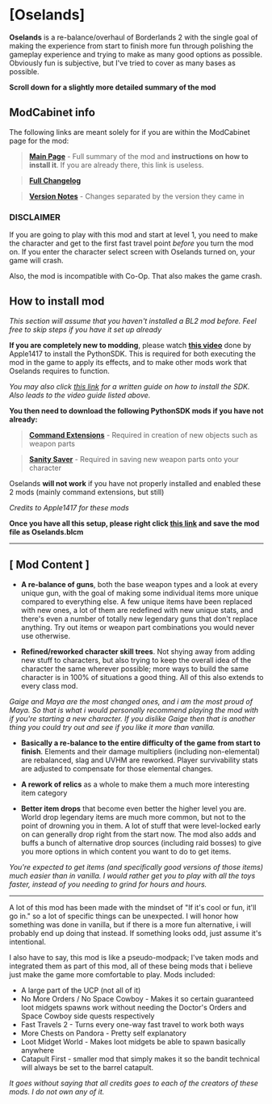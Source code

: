 # [Oselands]

**Oselands** is a re-balance/overhaul of Borderlands 2 with the single goal of making the experience from start to finish more fun through polishing the gameplay experience and trying to make as many good options as possible. Obviously fun is subjective, but I've tried to cover as many bases as possible.

**Scroll down for a slightly more detailed summary of the mod**

## ModCabinet info

The following links are meant solely for if you are within the ModCabinet page for the mod:

> **[Main Page](https://github.com/BLCM/BLCMods/tree/master/Borderlands%202%20mods/osetor74/Oselands)** - Full summary of the mod and **instructions on how to install it**. If you are already there, this link is useless.

> **[Full Changelog](https://github.com/BLCM/BLCMods/blob/master/Borderlands%202%20mods/osetor74/Oselands/OselandsChangelog.md)**

> **[Version Notes](https://github.com/BLCM/BLCMods/blob/master/Borderlands%202%20mods/osetor74/Oselands/OselandsVersionNotes.md)** - Changes separated by the version they came in


### DISCLAIMER

If you are going to play with this mod and start at level 1, you need to make the character and get to the first fast travel point *before* you turn the mod on. If you enter the character select screen with Oselands turned on, your game will crash.

Also, the mod is incompatible with Co-Op. That also makes the game crash.




## How to install mod

*This section will assume that you haven't installed a BL2 mod before. Feel free to skip steps if you have it set up already*

**If you are completely new to modding**, please watch **[this video](https://www.youtube.com/watch?v=57WxvASCX70&t=1s)** done by Apple1417 to install the PythonSDK. This is required for both executing the mod in the game to apply its effects, and to make other mods work that Oselands requires to function.

*You may also click [this link](https://bl-sdk.github.io/) for a written guide on how to install the SDK. Also leads to the video guide listed above.*

**You then need to download the following PythonSDK mods if you have not already:**

> **[Command Extensions](https://bl-sdk.github.io/mods/CommandExtensions/)** - Required in creation of new objects such as weapon parts

> **[Sanity Saver](https://bl-sdk.github.io/mods/SanitySaver/)** - Required in saving new weapon parts onto your character

Oselands **will not work** if you have not properly installed and enabled these 2 mods (mainly command extensions, but still)

*Credits to Apple1417 for these mods*


**Once you have all this setup, please right click [this link](https://raw.githubusercontent.com/BLCM/BLCMods/master/Borderlands%202%20mods/osetor74/Oselands/Oselands.blcm) and save the mod file as Oselands.blcm**


---

## [ Mod Content ]


   - **A re-balance of guns**, both the base weapon types and a look at every unique gun, with the goal of making some individual items more unique compared to everything else. A few unique items have been replaced with new ones, a lot of them are redefined with new unique stats, and there's even a number of totally new legendary guns that don't replace anything. Try out items or weapon part combinations you would never use otherwise.


   - **Refined/reworked character skill trees**. Not shying away from adding new stuff to characters, but also trying to keep the overall idea of the character the same wherever possible; more ways to build the same character is in 100% of situations a good thing. All of this also extends to every class mod.

*Gaige and Maya are the most changed ones, and i am the most proud of Maya. So that is what i would personally recommend playing the mod with if you're starting a new character. If you dislike Gaige then that is another thing you could try out and see if you like it more than vanilla.*


   - **Basically a re-balance to the entire difficulty of the game from start to finish**. Elements and their damage multipliers (including non-elemental) are rebalanced, slag and UVHM are reworked. Player survivability stats are adjusted to compensate for those elemental changes.


   - **A rework of relics** as a whole to make them a much more interesting item category


   - **Better item drops** that become even better the higher level you are. World drop legendary items are much more common,
     but not to the point of drowning you in them. A lot of stuff that were level-locked early on can generally drop right from the start now.
     The mod also adds and buffs a bunch of alternative drop sources (including raid bosses) to give you more options in which content you want to do to get items.

*You're expected to get items (and specifically good versions of those items) much easier than in vanilla. I would rather get you to play with all the toys faster, instead of you needing to grind for hours and hours.*


---

A lot of this mod has been made with the mindset of "If it's cool or fun, it'll go in." so a lot of specific things can be unexpected. I will honor how something was done in vanilla, but if there is a more fun alternative, i will probably end up doing that instead. If something looks odd, just assume it's intentional.



I also have to say, this mod is like a pseudo-modpack; I've taken mods and integrated them as part of this mod, all of these being mods that i believe just make the game more comfortable to play.
Mods included:

  - A large part of the UCP (not all of it)
  - No More Orders / No Space Cowboy - Makes it so certain guaranteed loot midgets spawns work without needing the Doctor's Orders and Space Cowboy side quests respectively
  - Fast Travels 2 - Turns every one-way fast travel to work both ways
  - More Chests on Pandora - Pretty self explanatory
  - Loot Midget World - Makes loot midgets be able to spawn basically anywhere
  - Catapult First - smaller mod that simply makes it so the bandit technical will always be set to the barrel catapult.

*It goes without saying that all credits goes to each of the creators of these mods. I do not own any of it.*
